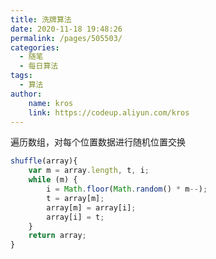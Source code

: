 ```yaml
---
title: 洗牌算法
date: 2020-11-18 19:48:26
permalink: /pages/505503/
categories:
  - 随笔
  - 每日算法
tags:
  - 算法
author:
    name: kros
    link: https://codeup.aliyun.com/kros
---
```

遍历数组，对每个位置数据进行随机位置交换
```javascript
shuffle(array){
	var m = array.length, t, i;
	while (m) {
	    i = Math.floor(Math.random() * m--);
	    t = array[m];
	    array[m] = array[i];
	    array[i] = t;
	}
	return array;
}
```